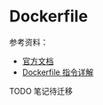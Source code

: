 # Dockerfile

参考资料：  
- [官方文档](https://docs.docker.com/engine/reference/builder/)
- [Dockerfile 指令详解](https://yeasy.gitbooks.io/docker_practice/content/image/dockerfile/)  

TODO 笔记待迁移